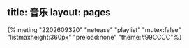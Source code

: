 ﻿title: 音乐
layout: pages
---
{% meting "2202609320" "netease" "playlist" "mutex:false" "listmaxheight:360px" "preload:none" "theme:#99CCCC"%}
